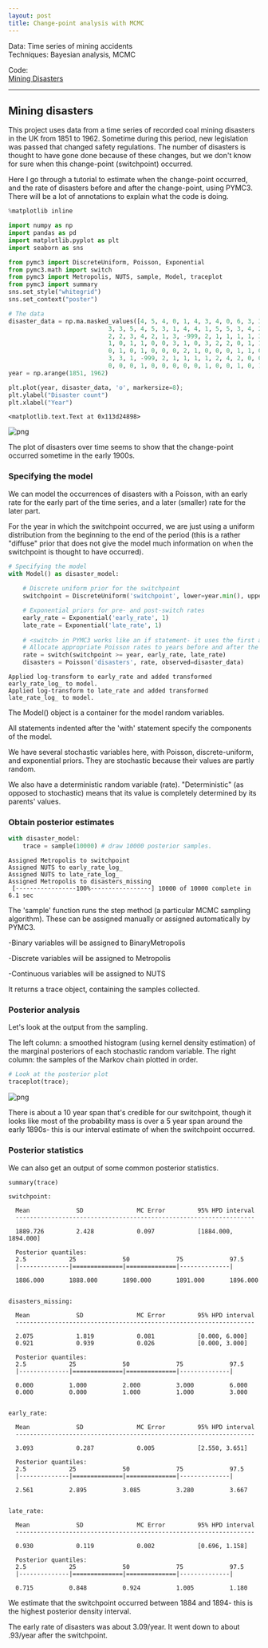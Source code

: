 ```yaml
---
layout: post
title: Change-point analysis with MCMC
---
```


Data: Time series of mining accidents  
Techniques: Bayesian analysis, MCMC


Code:  
[Mining Disasters]( https://github.com/JoomiK/MiningDisasters/blob/master/Mining/MiningDisasters.ipynb )

---


## Mining disasters

This project uses data from a time series of recorded coal mining disasters in the UK from 1851 to 1962. Sometime during this period, new legislation was passed that changed safety regulations. The number of disasters is thought to have gone done because of these changes, but we don't know for sure when this change-point (switchpoint) occurred.

Here I go through a tutorial to estimate when the change-point occurred, and the rate of disasters before and after the change-point, using PYMC3. There will be a lot of annotations to explain what the code is doing.


```python
%matplotlib inline

import numpy as np
import pandas as pd
import matplotlib.pyplot as plt
import seaborn as sns

from pymc3 import DiscreteUniform, Poisson, Exponential
from pymc3.math import switch
from pymc3 import Metropolis, NUTS, sample, Model, traceplot
from pymc3 import summary
sns.set_style("whitegrid")
sns.set_context("poster")
```


```python
# The data
disaster_data = np.ma.masked_values([4, 5, 4, 0, 1, 4, 3, 4, 0, 6, 3, 3, 4, 0, 2, 6,
                            3, 3, 5, 4, 5, 3, 1, 4, 4, 1, 5, 5, 3, 4, 2, 5,
                            2, 2, 3, 4, 2, 1, 3, -999, 2, 1, 1, 1, 1, 3, 0, 0,
                            1, 0, 1, 1, 0, 0, 3, 1, 0, 3, 2, 2, 0, 1, 1, 1,
                            0, 1, 0, 1, 0, 0, 0, 2, 1, 0, 0, 0, 1, 1, 0, 2,
                            3, 3, 1, -999, 2, 1, 1, 1, 1, 2, 4, 2, 0, 0, 1, 4,
                            0, 0, 0, 1, 0, 0, 0, 0, 0, 1, 0, 0, 1, 0, 1], value=-999)
year = np.arange(1851, 1962)

plt.plot(year, disaster_data, 'o', markersize=8);
plt.ylabel("Disaster count")
plt.xlabel("Year")
```




    <matplotlib.text.Text at 0x113d24898>




![png](/images/output_3_1.png)


The plot of disasters over time seems to show that the change-point occurred sometime in the early 1900s.

### Specifying the model

We can model the occurrences of disasters with a Poisson, with an early rate for the early part of the time series, and a later (smaller) rate for the later part.

For the year in which the switchpoint occurred, we are just using a uniform distribution from the beginning to the end of the period (this is a rather "diffuse" prior that does not give the model much information on when the switchpoint is thought to have occurred).


```python
# Specifying the model
with Model() as disaster_model:
    
    # Discrete uniform prior for the switchpoint
    switchpoint = DiscreteUniform('switchpoint', lower=year.min(), upper=year.max(), testval=1900)

    # Exponential priors for pre- and post-switch rates
    early_rate = Exponential('early_rate', 1)
    late_rate = Exponential('late_rate', 1)
    
    # <switch> in PYMC3 works like an if statement- it uses the first argument (switchpoint) to switch between the next two arguments.
    # Allocate appropriate Poisson rates to years before and after the current
    rate = switch(switchpoint >= year, early_rate, late_rate) 
    disasters = Poisson('disasters', rate, observed=disaster_data)
```

    Applied log-transform to early_rate and added transformed early_rate_log_ to model.
    Applied log-transform to late_rate and added transformed late_rate_log_ to model.


The Model() object is a container for the model random variables.

All statements indented after the 'with' statement specify the components of the model.

We have several stochastic variables here, with Poisson, discrete-uniform, and exponential priors. They are stochastic because their values are partly random.

We also have a deterministic random variable (rate). "Deterministic" (as opposed to stochastic) means that its value is completely determined by its parents' values. 

### Obtain posterior estimates


```python
with disaster_model:
    trace = sample(10000) # draw 10000 posterior samples. 
```

    Assigned Metropolis to switchpoint
    Assigned NUTS to early_rate_log_
    Assigned NUTS to late_rate_log_
    Assigned Metropolis to disasters_missing
     [-----------------100%-----------------] 10000 of 10000 complete in 6.1 sec

The 'sample' function runs the step method (a particular MCMC sampling algorithm). These can be assigned manually or assigned automatically by PYMC3.

-Binary variables will be assigned to BinaryMetropolis

-Discrete variables will be assigned to Metropolis

-Continuous variables will be assigned to NUTS

It returns a trace object, containing the samples collected.

### Posterior analysis

Let's look at the output from the sampling.

The left column: a smoothed histogram (using kernel density estimation) of the marginal posteriors of each stochastic random variable. The right column: the samples of the Markov chain plotted in order.


```python
# Look at the posterior plot
traceplot(trace);
```


![png](/images/output_16_0.png)


There is about a 10 year span that's credible for our switchpoint, though it looks like most of the probability mass is over a 5 year span around the early 1890s- this is our interval estimate of when the switchpoint occurred.

### Posterior statistics

We can also get an output of some common posterior statistics.


```python
summary(trace)
```

    
    switchpoint:
    
      Mean             SD               MC Error         95% HPD interval
      -------------------------------------------------------------------
      
      1889.726         2.428            0.097            [1884.000, 1894.000]
    
      Posterior quantiles:
      2.5            25             50             75             97.5
      |--------------|==============|==============|--------------|
      
      1886.000       1888.000       1890.000       1891.000       1896.000
    
    
    disasters_missing:
    
      Mean             SD               MC Error         95% HPD interval
      -------------------------------------------------------------------
      
      2.075            1.819            0.081            [0.000, 6.000]
      0.921            0.939            0.026            [0.000, 3.000]
    
      Posterior quantiles:
      2.5            25             50             75             97.5
      |--------------|==============|==============|--------------|
      
      0.000          1.000          2.000          3.000          6.000
      0.000          0.000          1.000          1.000          3.000
    
    
    early_rate:
    
      Mean             SD               MC Error         95% HPD interval
      -------------------------------------------------------------------
      
      3.093            0.287            0.005            [2.550, 3.651]
    
      Posterior quantiles:
      2.5            25             50             75             97.5
      |--------------|==============|==============|--------------|
      
      2.561          2.895          3.085          3.280          3.667
    
    
    late_rate:
    
      Mean             SD               MC Error         95% HPD interval
      -------------------------------------------------------------------
      
      0.930            0.119            0.002            [0.696, 1.158]
    
      Posterior quantiles:
      2.5            25             50             75             97.5
      |--------------|==============|==============|--------------|
      
      0.715          0.848          0.924          1.005          1.180
    


We estimate that the switchpoint occurred between 1884 and 1894- this is the highest posterior density interval.

The early rate of disasters was about 3.09/year. It went down to about .93/year after the switchpoint.

